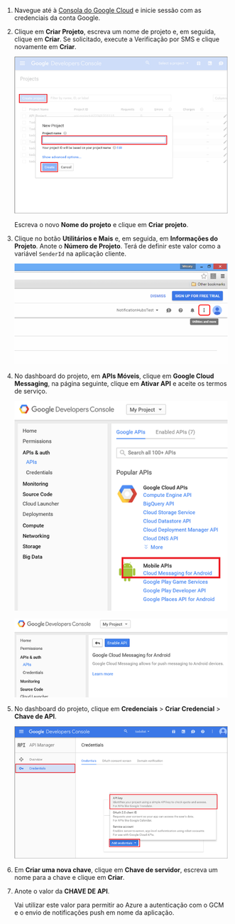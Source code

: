 
1. Navegue até à [Consola do Google Cloud](https://console.developers.google.com/project) e inicie sessão com as credenciais da conta Google. 
 
2. Clique em **Criar Projeto**, escreva um nome de projeto e, em seguida, clique em **Criar**. Se solicitado, execute a Verificação por SMS e clique novamente em **Criar**.

    ![](./media/mobile-services-enable-google-cloud-messaging/mobile-services-google-new-project.png)   

     Escreva o novo **Nome do projeto** e clique em **Criar projeto**.

3. Clique no botão **Utilitários e Mais** e, em seguida, em **Informações do Projeto**. Anote o **Número de Projeto**. Terá de definir este valor como a variável `SenderId` na aplicação cliente.

    ![](./media/mobile-services-enable-google-cloud-messaging/notification-hubs-utilities-and-more.png)


4. No dashboard do projeto, em **APIs Móveis**, clique em **Google Cloud Messaging**, na página seguinte, clique em **Ativar API** e aceite os termos de serviço. 

    ![](./media/mobile-services-enable-google-cloud-messaging/enable-GCM.png)

    ![](./media/mobile-services-enable-google-cloud-messaging/enable-gcm-2.png) 

5. No dashboard do projeto, clique em **Credenciais** > **Criar Credencial** > **Chave de API**. 

    ![](./media/mobile-services-enable-google-cloud-messaging/mobile-services-google-create-server-key.png)

6. Em **Criar uma nova chave**, clique em **Chave de servidor**, escreva um nome para a chave e clique em **Criar**.

7. Anote o valor da **CHAVE DE API**.

    Vai utilizar este valor para permitir ao Azure a autenticação com o GCM e o envio de notificações push em nome da aplicação.




<!--HONumber=Jun16_HO2-->


